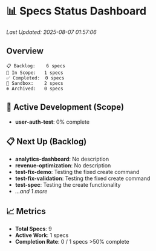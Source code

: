 # 📊 Specs Status Dashboard
*Last Updated: 2025-08-07 01:57:06*

## Overview
```
📋 Backlog:    6 specs
🎯 In Scope:   1 specs
✅ Completed:  0 specs
🧪 Sandbox:    2 specs
❄️ Archived:   0 specs
```

## 🎯 Active Development (Scope)
- **user-auth-test**: 0% complete

## 📋 Next Up (Backlog)
- **analytics-dashboard**: No description
- **revenue-optimization**: No description
- **test-fix-demo**: Testing the fixed create command
- **test-fix-validation**: Testing the fixed create command
- **test-spec**: Testing the create functionality
- *...and 1 more*

## 📈 Metrics
- **Total Specs**: 9
- **Active Work**: 1 specs
- **Completion Rate**: 0 / 1 specs >50% complete
